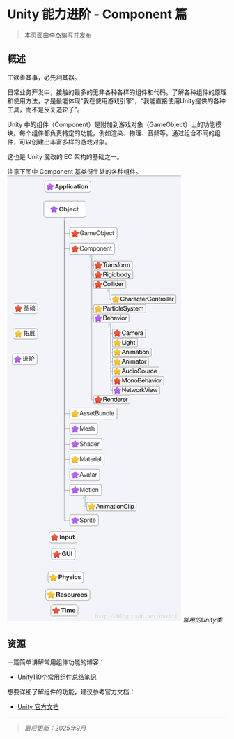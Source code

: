 # Unity 能力进阶 - Component 篇

> 本页面由[李杰](../../社团介绍/成员.md)编写并发布

## 概述

工欲善其事，必先利其器。

日常业务开发中，接触的最多的无非各种各样的组件和代码。了解各种组件的原理和使用方法，才是最能体现“我在使用游戏引擎”，“我能直接使用Unity提供的各种工具，而不是反复造轮子”。

Unity 中的组件（Component）是附加到游戏对象（GameObject）上的功能模块。每个组件都负责特定的功能，例如渲染、物理、音频等。通过组合不同的组件，可以创建出丰富多样的游戏对象。

这也是 Unity 魔改的 EC 架构的基础之一。

注意下图中 Component 基类衍生处的各种组件。
![2025-09-16-09-56-56.png](../../assets/images/2025-09-16-09-56-56.png)
*常用的Unity类*

## 资源

一篇简单讲解常用组件功能的博客：

- [Unity110个常用组件总结笔记](https://zhuanlan.zhihu.com/p/615860475)

想要详细了解组件的功能，建议参考官方文档：

- [Unity 官方文档](https://docs.unity.cn/cn/2023.2/Manual/UnityManual.html)

---

> *最后更新：2025年9月*
